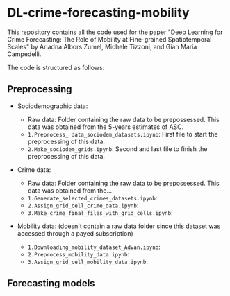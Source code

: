 # DL-crime-forecasting-mobility

This repository contains all the code used for the paper "Deep Learning for Crime Forecasting: The Role of Mobility at Fine-grained Spatiotemporal Scales" by Ariadna Albors Zumel, Michele Tizzoni, and Gian Maria Campedelli.

The code is structured as follows:

## Preprocessing
- Sociodemographic data:
  - Raw data: Folder containing the raw data to be prepossessed. This data was obtained from the 5-years estimates of ASC.
  - `1.Preprocess_ data_sociodem_datasets.ipynb`: First file to start the preprocessing of this data.
  - `2.Make_sociodem_grids.ipynb`: Second and last file to finish the preprocessing of this data.
 
- Crime data:
  - Raw data: Folder containing the raw data to be prepossessed. This data was obtained from the...
  - `1.Generate_selected_crimes_datasets.ipynb`:
  - `2.Assign_grid_cell_crime_data.ipynb`:
  - `3.Make_crime_final_files_with_grid_cells.ipynb`:
 
- Mobility data: (doesn't contain a raw data folder since this dataset was accessed through a payed subscription)
  - `1.Downloading_mobility_dataset_Advan.ipynb`:
  - `2.Preprocess_mobility_data.ipynb`:
  - `3.Assign_grid_cell_mobility_data.ipynb`:
  

## Forecasting models
